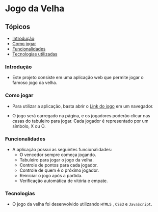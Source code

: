 # Jogo da Velha

## Tópicos

- [Introdução](#introdução)
- [Como jogar](#como-jogar)
- [Funcionalidades](#funcionalidades)
- [Tecnologias utilizadas](#tecnologias)

### Introdução

- Este projeto consiste em uma aplicação web que permite jogar o famoso jogo da velha.

### Como jogar

- Para utilizar a aplicação, basta abrir o [Link do jogo](https://jhoandev.github.io/Tic-Tac-Toe-javascript/) em um navegador.

- O jogo será carregado na página, e os jogadores poderão clicar nas casas do tabuleiro para jogar. Cada jogador é representado por um símbolo, X ou O.

### Funcionalidades

- A aplicação possui as seguintes funcionalidades:
  - O vencedor sempre começa jogando.
  - Tabuleiro para jogar o jogo da velha.
  - Controle de pontos para cada jogador.
  - Controle de quem é o próximo jogador.
  - Reiniciar o jogo após a partida.
  - Verificação automática de vitória e empate.

### Tecnologias

- O jogo da velha foi desenvolvido utilizando `HTML5` , `CSS3` e `JavaScript`.

